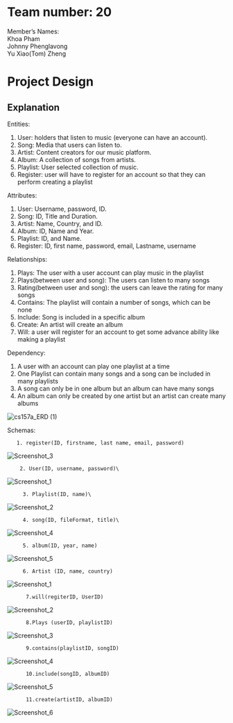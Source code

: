 # Team number: 20
Member’s Names:\
Khoa Pham\
Johnny Phenglavong\
Yu Xiao(Tom) Zheng

# Project Design
## Explanation

Entities:
1.  User: holders that listen to music (everyone can have an account).
2.  Song: Media that users can listen to.
3.  Artist: Content creators for our music platform.
4.  Album: A collection of songs from artists.
5.  Playlist: User selected collection of music.
6.  Register: user will have to register for an account so that they can perform creating a playlist

Attributes: 
1.  User: Username, password, ID.
2.  Song: ID, Title and Duration.
3.  Artist: Name, Country, and ID.
4.  Album: ID, Name and Year.
5.  Playlist: ID, and Name.
6.  Register: ID, first name, password, email, Lastname, username

Relationships:
1.  Plays: The user with a user account can play music in the playlist
2.  Plays(between user and song): The users can listen to many songs
3.  Rating(between user and song): the users can leave the rating for many songs 
4.  Contains: The playlist will contain a number of songs, which can be none
5.  Include: Song is included in a specific album
6.  Create: An artist will create an album
7.  Will: a user will register for an account to get some advance ability like making a playlist

Dependency:
1.  A user with an account can play one playlist at a time
2.  One Playlist can contain many songs and a song can be included in many playlists
3.  A song can only be in one album but an album can have many songs
4.  An album can only be created by one artist but an artist can create many albums

![cs157a_ERD (1)](https://user-images.githubusercontent.com/45501926/66726122-5f648a00-edec-11e9-8826-fd5b99387c4d.png)

Schemas: 

       1. register(ID, firstname, last name, email, password)
![Screenshot_3](https://user-images.githubusercontent.com/45501926/66726205-c2eeb780-edec-11e9-8aa1-342420201e92.png)

        2. User(ID, username, password)\
![Screenshot_1](https://user-images.githubusercontent.com/45501926/66726227-eca7de80-edec-11e9-81fe-c59a7bf25f93.png)

         3. Playlist(ID, name)\
![Screenshot_2](https://user-images.githubusercontent.com/45501926/66726240-034e3580-eded-11e9-9811-7b0b95db163a.png)

         4. song(ID, fileFormat, title)\
![Screenshot_4](https://user-images.githubusercontent.com/45501926/66726253-152fd880-eded-11e9-8bda-32564091dac5.png)

         5. album(ID, year, name)
![Screenshot_5](https://user-images.githubusercontent.com/45501926/66726277-34c70100-eded-11e9-8aa6-2b589003b1bc.png)

         6. Artist (ID, name, country)
![Screenshot_1](https://user-images.githubusercontent.com/45501926/66726293-4dcfb200-eded-11e9-8b5b-3787783e292d.png)

          7.will(regiterID, UserID)
![Screenshot_2](https://user-images.githubusercontent.com/45501926/66726340-a4d58700-eded-11e9-99c9-e1216dfefd83.png)

          8.Plays (userID, playlistID)
![Screenshot_3](https://user-images.githubusercontent.com/45501926/66726343-aa32d180-eded-11e9-9a20-f0858d3ccefe.png)

          9.contains(playlistID, songID)
![Screenshot_4](https://user-images.githubusercontent.com/45501926/66726344-ad2dc200-eded-11e9-8295-94f9ba6056e7.png)

          10.include(songID, albumID)
![Screenshot_5](https://user-images.githubusercontent.com/45501926/66726347-b028b280-eded-11e9-982c-4d1c83b2f8f2.png)

          11.create(artistID, albumID)
![Screenshot_6](https://user-images.githubusercontent.com/45501926/66726356-b4ed6680-eded-11e9-8172-8c373cb2f8e9.png)







